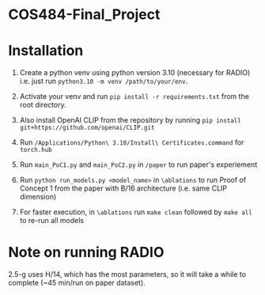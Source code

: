 # COS484-Final_Project

# Installation
1. Create a python venv using python version 3.10 (necessary for RADIO) i.e. just run
`python3.10 -m venv /path/to/your/env`.

2. Activate your venv and run `pip install -r requirements.txt` from the root directory.

3. Also install OpenAI CLIP from the repository by running `pip install git+https://github.com/openai/CLIP.git`

4. Run `/Applications/Python\ 3.10/Install\ Certificates.command` for `torch.hub`

5. Run `main_PoC1.py` and `main_PoC2.py` in `/paper` to run paper's experiement

6. Run `python run_models.py <model_name>` in `\ablations` to run Proof of Concept 1 from the paper
with B/16 architecture (i.e. same CLIP dimension)

7. For faster execution, in `\ablations` run `make clean` followed by `make all` to re-run all models

# Note on running RADIO
2.5-g uses H/14, which has the most parameters, so it will take a while to complete (~45 min/run on paper dataset).